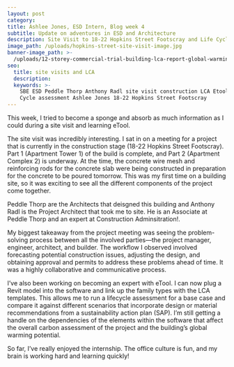 ```yaml
---
layout: post
category:
title: Ashlee Jones, ESD Intern, Blog week 4
subtitle: Update on adventures in ESD and Architecture
description: Site Visit to 18-22 Hopkins Street Footscray and Life Cycle Assessments
image_path: /uploads/hopkins-street-site-visit-image.jpg
banner-image_path: >-
  /uploads/12-storey-commercial-trial-building-lca-report-global-warming-reference-images.png
seo:
  title: site visits and LCA
  description:
  keywords: >-
    SBE ESD Peddle Thorp Anthony Radl site visit construction LCA Etool Life
    Cycle assessment Ashlee Jones 18-22 Hopkins Street Footscray
---
```

This week, I tried to become a sponge and absorb as much information as I could during a site visit and learning eTool.

The site visit was incredibly interesting. I sat in on a meeting for a project that is currently in the construction stage (18-22 Hopkins Street Footscray). Part 1 (Apartment Tower 1) of the build is complete, and Part 2 (Apartment Complex 2) is underway. At the time, the concrete wire mesh and reinforcing rods for the concrete slab were being constructed in preparation for the concrete to be poured tomorrow. This was my first time on a building site, so it was exciting to see all the different components of the project come together.

Peddle Thorp are the Architects that deisgned this building and Anthony Radl is the Project Architect that took me to site.  He is an Associate at Peddle Thorp and an expert at Construction  Adminsitration!.

My biggest takeaway from the project meeting was seeing the problem-solving process between all the involved parties—the project manager, engineer, architect, and builder. The workflow I observed involved forecasting potential construction issues, adjusting the design, and obtaining approval and permits to address these problems ahead of time. It was a highly collaborative and communicative process.

I’ve also been working on becoming an expert with eTool. I can now plug a Revit model into the software and link up the family types with the LCA templates. This allows me to run a lifecycle assessment for a base case and compare it against different scenarios that incorporate design or material recommendations from a sustainability action plan (SAP). I’m still getting a handle on the dependencies of the elements within the software that affect the overall carbon assessment of the project and the building’s global warming potential.

So far, I’ve really enjoyed the internship. The office culture is fun, and my brain is working hard and learning quickly!